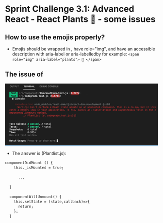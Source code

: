 # Sprint Challenge 3.1: Advanced React - React Plants 🌿  - some issues

##  How to use the emojis properly?

- Emojis should be wrapped in <span>, have role="img", and have an accessible description with aria-label or aria-labelledby
  for example: `<span role="img" aria-label="plants"> 🌿 </span>`

## The issue of 
![ScreenShot](ScreenShot.png)

- The answer is (Plantlist.js):
```
componentDidMount () {
    this._isMounted = true;
     
      ...

  }  

  componentWillUnmount() {
    this.setState = (state,callback)=>{
      return;
    };
  }  
```